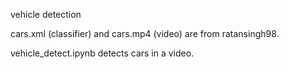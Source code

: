 vehicle detection

cars.xml (classifier) and cars.mp4 (video) are from ratansingh98.

vehicle_detect.ipynb detects cars in a video. 
